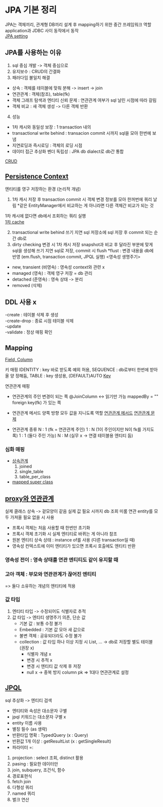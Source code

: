 # JPA 기본 정리
JPA는 객체끼리, 관계형 DB끼리 설계 후 mapping하기 위한 중간 프레임워크 역할 <br>
application과 JDBC 사이 동작에서 동작 <br>
[JPA setting](https://github.com/pcochoco/jpa_basic/blob/main/src/main/resources/META-INF/persistence.xml)

## JPA를 사용하는 이유 
1. sql 중심 개발 -> 객체 중심으로 
2. 유지보수 : CRUD의 간결화 
3. 패러다임 불일치 해결 
  - 상속 : 객체를 테이블에 맞춰 분해 -> insert -> join 
  - 연관관계 : 객체(참조), table(fk) 
  - 객체 그래프 탐색과 엔티티 신뢰 문제 : 연관관계 여부가 sql 날린 시점에 따라 갈림
  - 객체 비교 : 새 객체 생성 -> 다른 객체 반환
4. 성능
  - 1차 캐시와 동일성 보장 : 1 transaction 내의
  - transactional write behind : transacion commit 시까지 sql을 모아 한번에 보냄
  - 지연로딩과 즉시로딩 : 객체의 로딩 시점
  - 데이터 접근 추상화 벤더 독립성 : JPA db dialect로 db간 통합 


[CRUD](https://github.com/pcochoco/jpa_basic/blob/main/src/main/java/com/example/jpa_basic/CrudWithJpa.java)

## [Persistence Context](https://github.com/pcochoco/jpa_basic/blob/main/src/main/java/com/example/jpa_basic/PersistenceContextLife.java) <br>
엔티티를 영구 저장하는 환경 (논리적 개념)<br>
1. 1차 캐시 저장 후 transaction commit 시 객체 변경 정보를 모아 한꺼번에 쿼리 날림
  *같은 EntityManager에서 비교하는 게 아니라면 다른 객체간 비교가 되는 것

  1차 캐시에 없다면 db에서 조회하는 쿼리 실행 <br>
  [1차 cache]()
  
2. transactional write behind
     쓰기 지연 sql 저장소에 sql 저장 후 commit 되는 순간 db로
3. dirty checking
   변경 시 1차 캐시 저장 snapshot과 비교 후 달라진 부분에 맞게 sql을 생성해 쓰기 지연 sql로 저장, commit 시 flush
   *flust : 변경 내용을 db에 반영 (em.flush, transaction commit, JPQL 실행) 
<영속성 생명주기> 
- new, transient (비영속) : 영속성 context와 관련 x
- managed (영속) : 객체 영구 저장 = db 관리
- detached (준영속) : 영속 상태 -> 분리
- removed (삭제) <br>

## DDL 사용 x 
-create : 테이블 삭제 후 생성  
-create-drop : 종료 시점 테이블 삭제    
-update  
-validate : 정상 매핑 확인  

## Mapping

[Field, Column]()

키 매핑
IDENTITY : key 바로 받도록 예외 허용, SEQUENCE : db로부터 한번에 받아올 양 정해둠, TABLE : key 생성용, (DEFAULT)AUTO
[Key]()

연관관계 매핑 
- 연관관계의 주인
  변경이 되는 쪽 @JoinColumn <-> 읽기만 가능 mappedBy = ""
  foreign key(fk) 가 있는 쪽
- 연관관계 메서드
  양쪽 방향 모두 값을 지니도록 역할
[연관관계 메서드](https://github.com/pcochoco/jpa_basic/blob/main/src/main/java/com/example/jpa_basic/domain/Member.java)
[연관관계 문제](https://github.com/pcochoco/jpa_basic/blob/main/src/main/java/com/example/jpa_basic/EntityMapping.java)

- 연관관계 종류
  N : 1 (fk = 연관관계 주인)
  1 : N (1이 주인이지만 N이 fk를 가지도록)
  1 : 1 (둘다 주인 가능)
  N : M (실무 x -> 연결 테이블용 엔티티 둠)

### 심화 매핑
- [상속관계](https://github.com/pcochoco/jpa_basic/blob/main/src/main/java/com/example/jpa_basic/domain/Movie.java)
  1. joined
  2. single_table
  3. table_per_class
- [mapped super class](https://github.com/pcochoco/jpa_basic/blob/main/src/main/java/com/example/jpa_basic/domain/BaseEntity.java)

## [proxy와 연관관계](https://github.com/pcochoco/jpa_basic/blob/main/src/main/java/com/example/jpa_basic/ProxyExample.java) 
실제 클래스 상속 -> 겉모양이 같음 
실제 값 필요 시까지 db 조회 미룸
연관 entity를 모두 가져올 필요 없을 시 사용 
- 프록시 객체는 처음 사용할 때 한번만 초기화
- 프록시 객체 초기화 시 실제 엔티티로 바뀌는 게 아니라 참조
- 원본 엔티티 상속 상태 : instance of를 사용 (다른 transaction일 때)
- 영속성 컨텍스트에 이미 엔티티가 있으면 프록시 호출에도 엔티티 반환

### 영속성 전이 : 영속 상태를 연관 엔티티도 같이 유지할 때 
### 고아 객체 : 부모와 연관관계가 끊어진 엔티티 
=> 둘다 소유하는 개념의 엔티티에 적용 


### 값 타입
1. 엔티티 타입 -> 수정되어도 식별자로 추적
2. 값 타입 -> 엔티티 생명주기 의존, 단순 값
     - 기본 값 : 보통 수정 불가
     - Embedded : 기본 값 모아 새 값으로
     - 불변 객체 : 공유되더라도 수정 불가
     - collection : 값 타입 하나 이상 지정 시 List, ... -> db로 저장할 별도 테이블 (권장 x)
         - 식별자 개념 x
         - 변경 시 추적 x
         - 변경 시 엔티티 값 삭제 후 저장
         - null x -> 중복 방지 column pk
       => 1대다 연관관계로 설정
  
## [JPQL](https://github.com/pcochoco/jpa_basic/blob/main/src/main/java/com/example/jpa_basic/JPQLExample.java)
sql 추상화 -> 엔티티 검색
- 엔티티와 속성은 대소문자 구별
- jpql 키워드는 대소문자 구별 x
- entity 이름 사용
- 별칭 필수 (as 생략)
- 반환타입 명확 : TypedQuery (x : Query)
- 반환값 1개 이상 : getResultList (x : getSingleResult)
- 파라미터 =:


1. projection : select 조회, distinct 활용
2. pasing : 필요한 데이터만
3. join, subquery, 조건식, 함수
4. 경로표현식
5. fetch join
6. 다형성 쿼리
7. named 쿼리
8. 벌크 연산
